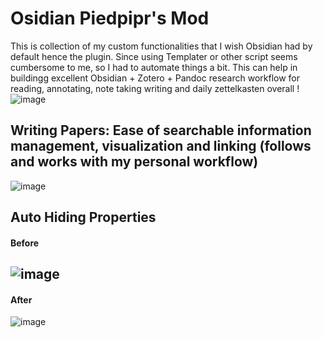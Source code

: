 # Osidian Piedpipr's Mod
This is collection of my custom functionalities that I wish Obsidian had by default hence the plugin. Since using Templater or other script seems cumbersome to me, so I had to automate things a bit. This can help in buildingg excellent Obsidian + Zotero + Pandoc research workflow for reading, annotating, note taking writing and daily zettelkasten overall !
![image](https://github.com/user-attachments/assets/6ab0c612-7c74-4cfc-a790-8dbccd5e4269)

## Writing Papers: Ease of searchable information management, visualization and linking (follows and works with my personal workflow)
![image](https://github.com/user-attachments/assets/5a94462f-eddc-490c-b037-d60f5d619bc1)

## Auto Hiding Properties
#### Before
![image](https://github.com/user-attachments/assets/36e17927-0eba-4899-ac60-1d8be3d6d385)
---
#### After
![image](https://github.com/user-attachments/assets/295affd1-0b94-48ce-8dd3-6e65099cd691)

